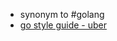 - synonym to #golang
- [go style guide - uber](https://github.com/uber-go/guide/blob/master/style.md)
